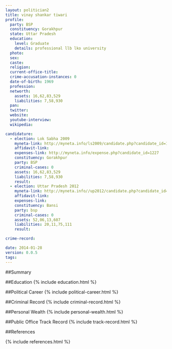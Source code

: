 ```yaml
---
layout: politician2
title: vinay shankar tiwari
profile: 
  party: BSP
  constituency: Gorakhpur
  state: Uttar Pradesh
  education: 
    level: Graduate
    details: professional llb lko university
  photo: 
  sex: 
  caste: 
  religion: 
  current-office-title: 
  crime-accusation-instances: 0
  date-of-birth: 1969
  profession: 
  networth: 
    assets: 16,62,83,529
    liabilities: 7,58,930
  pan: 
  twitter: 
  website: 
  youtube-interview: 
  wikipedia: 

candidature: 
  - election: Lok Sabha 2009
    myneta-link: http://myneta.info/ls2009/candidate.php?candidate_id=1227
    affidavit-link: 
    expenses-link: http://myneta.info/expense.php?candidate_id=1227
    constituency: Gorakhpur 
    party: BSP
    criminal-cases: 0
    assets: 16,62,83,529
    liabilities: 7,58,930
    result:  
  - election: Uttar Pradesh 2012
    myneta-link: http://myneta.info//up2012/candidate.php?candidate_id=13
    affidavit-link: 
    expenses-link: 
    constituency: Bansi 
    party: bsp
    criminal-cases: 0
    assets: 52,06,13,607
    liabilities: 20,11,75,111
    result:  

crime-record: 

date: 2014-01-28
version: 0.0.5
tags: 
---
```

##Summary


##Education
{% include education.html %}


##Political Career
{% include political-career.html %}


##Criminal Record
{% include criminal-record.html %}


##Personal Wealth
{% include personal-wealth.html %}


##Public Office Track Record
{% include track-record.html %}


##References


{% include references.html %}